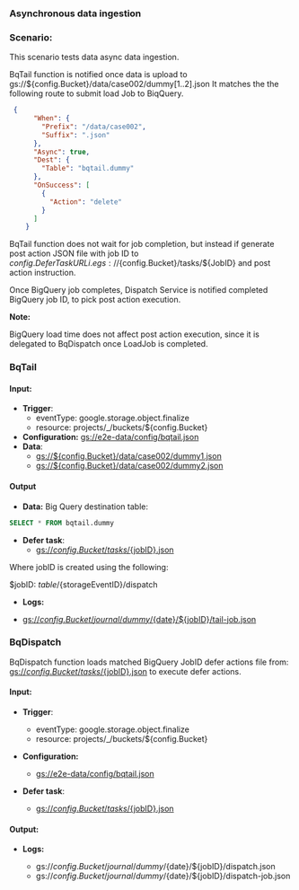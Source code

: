 ### Asynchronous data ingestion

### Scenario:

This scenario tests data async data ingestion.


BqTail function is notified once data is upload to gs://${config.Bucket}/data/case002/dummy[1..2].json
It matches the the following route to submit load Job to BiqQuery. 

```json
 {
      "When": {
        "Prefix": "/data/case002",
        "Suffix": ".json"
      },
      "Async": true,
      "Dest": {
        "Table": "bqtail.dummy"
      },
      "OnSuccess": [
        {
          "Action": "delete"
        }
      ]
    }
```

BqTail function does not wait for job completion, but instead if generate post action JSON file with job ID
to ${config.DeferTaskURL}  i.e gs://${config.Bucket}/tasks/${JobID} and post action instruction.


Once BigQuery job completes, Dispatch Service is notified completed BigQuery job ID, to pick post action execution. 

**Note:**

BigQuery load time does not affect post action execution, since it is delegated to BqDispatch once LoadJob is completed.

### BqTail

#### Input:

* **Trigger**:
    - eventType: google.storage.object.finalize
    - resource: projects/_/buckets/${config.Bucket}
* **Configuration:** [gs://e2e-data/config/bqtail.json](../../../config/bqtail.json)
* **Data**:
    - [gs://${config.Bucket}/data/case002/dummy1.json](data/trigger/dummy1.json)
    - [gs://${config.Bucket}/data/case002/dummy2.json](data/trigger/dummy2.json)

#### Output

* **Data:**
Big Query destination table:

```sql
SELECT * FROM bqtail.dummy
```

* **Defer task**:
  - [gs://${config.Bucket}/tasks/${jobID}.json](data/expect/tasks/dispatch.json)

Where jobID is created using the following:

$jobID: ${table}/${storageEventID}/dispatch



* **Logs:** 
 - [gs://${config.Bucket}/journal/dummy/${date}/${jobID}/tail-job.json](data/expect/journal/tail-job.json)



### BqDispatch

BqDispatch function loads matched BigQuery JobID defer actions file from: [gs://${config.Bucket}/tasks/${jobID}.json](data/expect/tasks/dispatch.json)
to execute defer actions.

#### Input:

* **Trigger**:
    - eventType: google.storage.object.finalize
    - resource: projects/_/buckets/${config.Bucket}

* **Configuration:** 
    - [gs://e2e-data/config/bqtail.json](../../../config/bqdispatch.json)

* **Defer task**:
   - [gs://${config.Bucket}/tasks/${jobID}.json](data/expect/tasks/dispatch.json)


#### Output:

* **Logs:**
 
  - gs://${config.Bucket}/journal/dummy/${date}/${jobID}/dispatch.json
  - gs://${config.Bucket}/journal/dummy/${date}/${jobID}/dispatch-job.json
  

